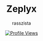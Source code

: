 <h1 align="center">Zeplyx</h1>
<p align="center">rasszista</p>

<a href="https://github.com/Zeplyyx">
  <p align="center">
    <img src="https://komarev.com/ghpvc/?username=Zeplyyx&color=blueviolet" alt="Profile Views">
  </p>
</a>
